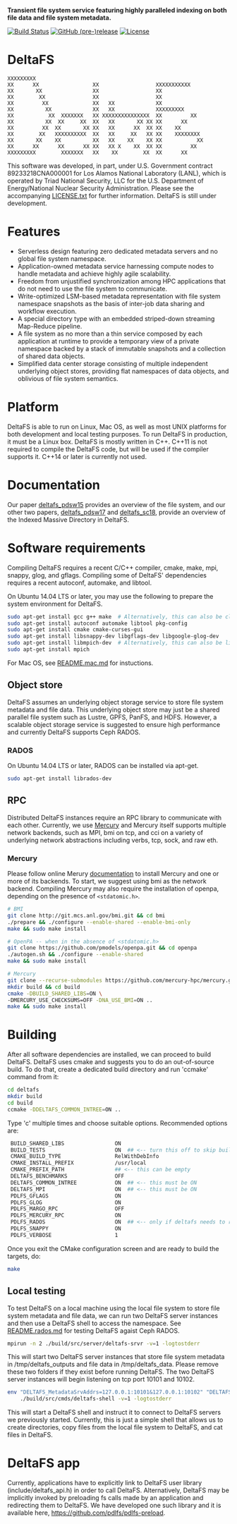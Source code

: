 **Transient file system service featuring highly paralleled indexing on both file data and file system metadata.**

[![Build Status](https://travis-ci.org/pdlfs/deltafs.svg?branch=master)](https://travis-ci.org/pdlfs/deltafs)
[![GitHub (pre-)release](https://img.shields.io/github/release-pre/pdlfs/deltafs.svg)](https://github.com/pdlfs/deltafs/releases)
[![License](https://img.shields.io/badge/license-New%20BSD-blue.svg)](LICENSE.txt)

DeltaFS
=======

```
XXXXXXXXX
XX      XX                 XX                  XXXXXXXXXXX
XX       XX                XX                  XX
XX        XX               XX                  XX
XX         XX              XX   XX             XX
XX          XX             XX   XX             XXXXXXXXX
XX           XX  XXXXXXX   XX XXXXXXXXXXXXXXX  XX         XX
XX          XX  XX     XX  XX   XX       XX XX XX      XX
XX         XX  XX       XX XX   XX      XX  XX XX    XX
XX        XX   XXXXXXXXXX  XX   XX     XX   XX XX    XXXXXXXX
XX       XX    XX          XX   XX    XX    XX XX           XX
XX      XX      XX      XX XX   XX X    XX  XX XX         XX
XXXXXXXXX        XXXXXXX   XX    XX        XX  XX      XX
```

This software was developed, in part, under U.S. Government contract 89233218CNA000001 for Los Alamos National Laboratory (LANL), which is operated by Triad National Security, LLC for the U.S. Department of Energy/National Nuclear Security Administration. Please see the accompanying [LICENSE.txt](LICENSE.txt) for further information. DeltaFS is still under development.

# Features
  * Serverless design featuring zero dedicated metadata servers and no global file system namespace.
  * Application-owned metadata service harnessing compute nodes to handle metadata and achieve highly agile scalability.
  * Freedom from unjustified synchronization among HPC applications that do not need to use the file system to communicate.
  * Write-optimized LSM-based metadata representation with file system namespace snapshots as the basis of inter-job data sharing and workflow execution.
  * A special directory type with an embedded striped-down streaming Map-Reduce pipeline.
  * A file system as no more than a thin service composed by each application at runtime to provide a temporary view of a private namespace backed by a stack of immutable snapshots and a collection of shared data objects.
  * Simplified data center storage consisting of multiple independent underlying object stores, providing flat namespaces of data objects, and oblivious of file system semantics.

# Platform

DeltaFS is able to run on Linux, Mac OS, as well as most UNIX platforms for both development and local testing purposes. To run DeltaFS in production, it must be a Linux box. DeltaFS is mostly written in C++. C++11 is not required to compile the DeltaFS code, but will be used if the compiler supports it. C++14 or later is currently not used.

# Documentation

Our paper [deltafs_pdsw15](http://www.cs.cmu.edu/~qingzhen/files/deltafs_pdsw15.pdf) provides an overview of the file system, and our other two papers, [deltafs_pdsw17](http://www.cs.cmu.edu/~qingzhen/files/deltafs_pdsw17.pdf) and [deltafs_sc18](http://www.cs.cmu.edu/~qingzhen/files/deltafs_sc18.pdf), provide an overview of the Indexed Massive Directory in DeltaFS.

# Software requirements

Compiling DeltaFS requires a recent C/C++ compiler, cmake, make, mpi, snappy, glog, and gflags. Compiling some of DeltaFS' dependencies requires a recent autoconf, automake, and libtool.

On Ubuntu 14.04 LTS or later, you may use the following to prepare the system environment for DeltaFS.

```bash
sudo apt-get install gcc g++ make  # Alternatively, this can also be clang
sudo apt-get install autoconf automake libtool pkg-config
sudo apt-get install cmake cmake-curses-gui
sudo apt-get install libsnappy-dev libgflags-dev libgoogle-glog-dev
sudo apt-get install libmpich-dev  # Alternatively, this can also be libopenmpi-dev
sudo apt-get install mpich
```

For Mac OS, see [README.mac.md](README.mac.md) for instuctions.

## Object store

DeltaFS assumes an underlying object storage service to store file system metadata and file data. This underlying object store may just be a shared parallel file system such as Lustre, GPFS, PanFS, and HDFS. However, a scalable object storage service is suggested to ensure high performance and currently DeltaFS supports Ceph RADOS.

### RADOS

On Ubuntu 14.04 LTS or later, RADOS can be installed via apt-get.

```bash
sudo apt-get install librados-dev
```

## RPC

Distributed DeltaFS instances require an RPC library to communicate with each other. Currently, we use [Mercury](https://mercury-hpc.github.io/) and Mercury itself supports multiple network backends, such as MPI, bmi on tcp, and cci on a variety of underlying network abstractions including verbs, tcp, sock, and raw eth.

### Mercury

Please follow online Merury [documentation](https://github.com/mercury-hpc/mercury) to install Mercury and one or more of its backends. To start, we suggest using bmi as the network backend. Compiling Mercury may also require the installation of openpa, depending on the presence of `<stdatomic.h>`.

```bash
# BMI
git clone http://git.mcs.anl.gov/bmi.git && cd bmi
./prepare && ./configure --enable-shared --enable-bmi-only
make && sudo make install

# OpenPA -- when in the absence of <stdatomic.h> 
git clone https://github.com/pmodels/openpa.git && cd openpa
./autogen.sh && ./configure --enable-shared
make && sudo make install

# Mercury
git clone --recurse-submodules https://github.com/mercury-hpc/mercury.git && cd mercury
mkdir build && cd build
cmake -DBUILD_SHARED_LIBS=ON \
-DMERCURY_USE_CHECKSUMS=OFF -DNA_USE_BMI=ON ..
make && sudo make install
```

# Building

After all software dependencies are installed, we can proceed to build DeltaFS.
DeltaFS uses cmake and suggests you to do an out-of-source build. To do that, create a dedicated build directory and run 'ccmake' command from it:

```bash
cd deltafs
mkdir build
cd build
ccmake -DDELTAFS_COMMON_INTREE=ON ..
```

Type 'c' multiple times and choose suitable options. Recommended options are:

```bash
 BUILD_SHARED_LIBS                ON
 BUILD_TESTS                      ON  ## <-- turn this off to skip building tests
 CMAKE_BUILD_TYPE                 RelWithDebInfo
 CMAKE_INSTALL_PREFIX             /usr/local
 CMAKE_PREFIX_PATH                ## <-- this can be empty
 DELTAFS_BENCHMARKS               OFF
 DELTAFS_COMMON_INTREE            ON  ## <-- this must be ON
 DELTAFS_MPI                      ON  ## <-- this must be ON
 PDLFS_GFLAGS                     ON
 PDLFS_GLOG                       ON
 PDLFS_MARGO_RPC                  OFF
 PDLFS_MERCURY_RPC                ON
 PDLFS_RADOS                      ON  ## <-- only if deltafs needs to run on rados
 PDLFS_SNAPPY                     ON
 PDLFS_VERBOSE                    1
```

Once you exit the CMake configuration screen and are ready to build the targets, do:

```bash
make
```

## Local testing

To test DeltaFS on a local machine using the local file system to store file system metadata and file data, we can run two DeltaFS server instances and then use a DeltaFS shell to access the namespace. See [README.rados.md](README.rados.md) for testing DeltaFS agaist Ceph RADOS.

```bash
mpirun -n 2 ./build/src/server/deltafs-srvr -v=1 -logtostderr
```

This will start two DeltaFS server instances that store file system metadata in /tmp/deltafs_outputs and file data in /tmp/deltafs_data. Please remove these two folders if they exist before running DeltaFS. The two DeltaFS server instances will begin listening on tcp port 10101 and 10102.

```bash
env "DELTAFS_MetadataSrvAddrs=127.0.0.1:10101&127.0.0.1:10102" "DELTAFS_NumOfMetadataSrvs=2" \
    ./build/src/cmds/deltafs-shell -v=1 -logtostderr
```

This will start a DeltaFS shell and instruct it to connect to DeltaFS servers we previously started. Currently, this is just a simple shell that allows us to create directories, copy files from the local file system to DeltaFS, and cat files in DeltaFS.

# DeltaFS app

Currently, applications have to explicitly link to DeltaFS user library (include/deltafs_api.h) in order to call DeltaFS. Alternatively, DeltaFS may be implicitly invoked by preloading fs calls made by an application and redirecting them to DeltaFS. We have developed one such library and it is available here, https://github.com/pdlfs/pdlfs-preload.

